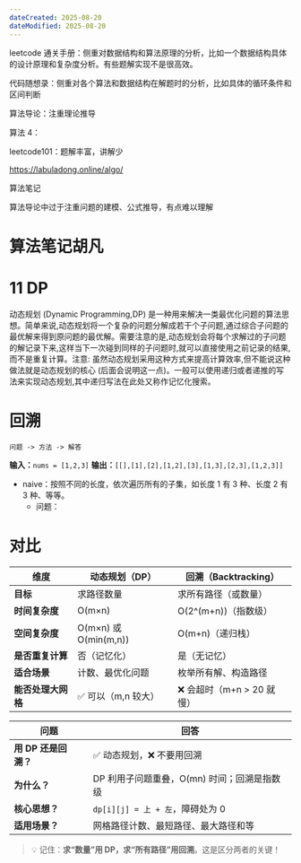 ```yaml
---
dateCreated: 2025-08-20
dateModified: 2025-08-20
---
```


leetcode 通关手册：侧重对数据结构和算法原理的分析，比如一个数据结构具体的设计原理和复杂度分析。有些题解实现不是很高效。

代码随想录：侧重对各个算法和数据结构在解题时的分析，比如具体的循环条件和区间判断

算法导论：注重理论推导

算法 4：

leetcode101：题解丰富，讲解少

https://labuladong.online/algo/

算法笔记

算法导论中过于注重问题的建模、公式推导，有点难以理解

# 算法笔记胡凡

# 11 DP

动态规划 (Dynamic Programming,DP) 是一种用来解决一类最优化问题的算法思想。简单来说,动态规划将一个复杂的问题分解成若干个子问题,通过综合子问题的最优解来得到原问题的最优解。需要注意的是,动态规划会将每个求解过的子问题的解记录下来,这样当下一次碰到同样的子问题时,就可以直接使用之前记录的结果,而不是重复计算。注意: 虽然动态规划采用这种方式来提高计算效率,但不能说这种做法就是动态规划的核心 (后面会说明这一点)。一般可以使用递归或者递推的写法来实现动态规划,其中递归写法在此处又称作记忆化搜索。

# 回溯

```
问题 -> 方法 -> 解答
```

**输入：**`nums = [1,2,3]`
**输出：**`[[],[1],[2],[1,2],[3],[1,3],[2,3],[1,2,3]]`

- naive：按照不同的长度，依次遍历所有的子集，如长度 1 有 3 种、长度 2 有 3 种、等等。
	- 问题：

# 对比

| 维度          | 动态规划（DP）             | 回溯（Backtracking）   |
| ----------- | -------------------- | ------------------ |
| **目标**      | 求路径数量                | 求所有路径（或数量）         |
| **时间复杂度**   | O(m×n)               | O(2^(m+n))（指数级）    |
| **空间复杂度**   | O(m×n) 或 O(min(m,n)) | O(m+n)（递归栈）        |
| **是否重复计算**  | 否（记忆化）               | 是（无记忆）             |
| **适合场景**    | 计数、最优化问题             | 枚举所有解、构造路径         |
| **能否处理大网格** | ✅ 可以（m,n 较大）         | ❌ 会超时（m+n > 20 就慢） |

|问题|回答|
|---|---|
|**用 DP 还是回溯？**|✅ 动态规划，❌ 不要用回溯|
|**为什么？**|DP 利用子问题重叠，O(mn) 时间；回溯是指数级|
|**核心思想？**|`dp[i][j] = 上 + 左`，障碍处为 0|
|**适用场景？**|网格路径计数、最短路径、最大路径和等|

> 💡 记住：**求“数量”用 DP，求“所有路径”用回溯**。这是区分两者的关键！
